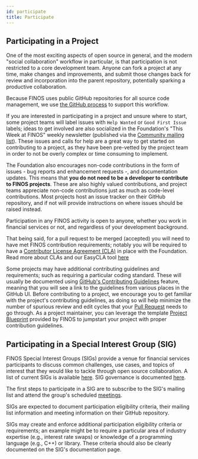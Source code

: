```yaml
---
id: participate
title: Participate
---
```


## Participating in a Project
One of the most exciting aspects of open source in general, and the modern "social collaboration" workflow in particular, is that participation is not restricted to a core development team.  Anyone can fork a project at any time, make changes and improvements, and submit those changes back for review and incorporation into the parent repository, potentially sparking a productive collaboration.

Because FINOS uses public GitHub repositories for all source code management, we use [the GitHub process](https://guides.github.com/activities/forking) to support this workflow.

If you are interested in participating in a project and unsure where to start, some project teams will label issues with `Help Wanted` or `Good First Issue` labels; ideas to get involved are also socialized in the Foundation's "This Week at FINOS" weekly newsletter (published via the [Community mailing list](https://groups.google.com/a/finos.org/g/community)). These issues and calls for help are a great way to get started on contributing to a project, as they have been pre-vetted by the project team in order to not be overly complex or time consuming to implement.

The Foundation also encourages non-code contributions in the form of issues - bug reports and enhancement requests -, and documentation updates. This means that **you do not need to be a developer to contribute to FINOS projects**. These are also highly valued contributions, and project teams appreciate non-code contributions just as much as code-level contributions.  Most projects host an issue tracker on their GitHub repository, and if not will provide instructions on where issues should be raised instead.

Participation in any FINOS activity is open to anyone, whether you work in financial services or not, and regardless of your development background.

That being said, for a pull request to be merged (accepted) you will need to have met FINOS contribution requirements; notably you will be required to have a [Contributor License Agreement (CLA)](https://github.com/finos/community/blob/master/docs/governance/Software-Projects/EasyCLA.md) in place with the Foundation. Read more about CLAs and our EasyCLA tool [here](../governance/software-projects/easycla/) 

Some projects may have additional contributing guidelines and requirements; such as requiring a particular coding standard. These will usually be documented using [GitHub's Contributing Guidelines](https://help.github.com/articles/setting-guidelines-for-repository-contributors/) feature, meaning that you will see a link to the guidelines from various places in the GitHub UI. Before contributing to a project, we encourage you to get familiar with the project's contributing guidelines, as doing so will help minimize the number of spurious review and edit cycles that your [Pull Request](https://docs.github.com/en/pull-requests/collaborating-with-pull-requests/proposing-changes-to-your-work-with-pull-requests/about-pull-requests) needs to go through. As a project maintainer, you can leverage the template [Project Blueprint](https://github.com/finos/software-project-blueprint) provided by FINOS to jumpstart your project with proper contribution guidelines.

## Participating in a Special Interest Group (SIG)
FINOS Special Interest Groups (SIGs) provide a venue for financial services participants to discuss common challenges, use cases, and topics of interest that they would like to tackle through open source collaboration. A list of current SIGs is available [here](https://github.com/finos/community/tree/master/governance/special-interest-groups). SIG governance is documented [here](https://github.com/finos/community/tree/master/governance#special-interest-groups).

The first steps to participate in a SIG are to subscribe to the SIG's mailing list and attend the group's scheduled [meetings](https://calendar.google.com/calendar/u/0/embed?src=finos.org_fac8mo1rfc6ehscg0d80fi8jig@group.calendar.google.com&ctz=America/New_York).

SIGs are expected to document participation eligibility criteria, their mailing list information and meeting information on their GitHub repository.

SIGs may create and enforce additional participation eligibility criteria or requirements; an example might be to require a particular area of industry expertise (e.g., interest rate swaps) or knowledge of a programming language (e.g., C++) or library. These criteria should also be clearly documented on the SIG's documentation page.
